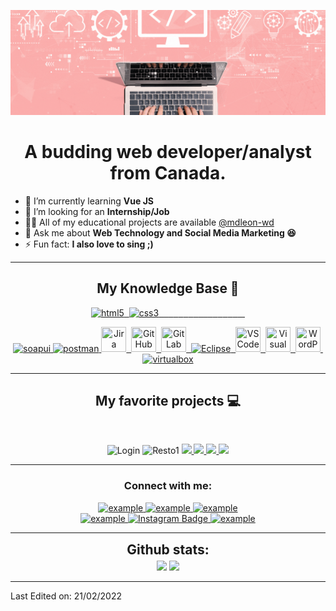 [![Milrose's GitHub Banner](./images/GitHubHeader.gif)](https://github.com/mdleon-wd)


<h1 align="center">A budding web developer/analyst from Canada.</h1>


- 🌱 I’m currently learning **Vue JS** 
- 🤝 I’m looking for an **Internship/Job**
- 👨‍💻 All of my educational projects are available [@mdleon-wd](https://github.com/mdleon-wd?tab=repositories)
- 💬 Ask me about **Web Technology and Social Media Marketing 😆**
- ⚡ Fun fact: **I also love to sing ;)**

---

<h2 align="center">My Knowledge Base 🚀</h2>

<p align="center">
  <a href="" target="_blank"> 
    <img src="https://img.shields.io/badge/HTML5-E34F26?style=for-the-badge&logo=html5&logoColor=white" alt="html5" />&nbsp
  </a>
    <a href="" target="_blank"> 
    <img src="https://img.shields.io/badge/CSS3-1572B6?style=for-the-badge&logo=css3&logoColor=white" alt="css3" />&nbsp
  </a>
    <a href="" target="_blank"> 
    <img src="https://img.shields.io/badge/React-20232A?style=for-the-badge&logo=react&logoColor=61DAFB" alt="" />&nbsp
  </a>
    <a href="" target="_blank"> 
    <img src="https://img.shields.io/badge/CSharp-450f75?style=for-the-badge&logo=csharp&logoColor=white" alt="" />&nbsp
  </a>
    <a href="" target="_blank"> 
    <img src="https://img.shields.io/badge/dotnet-450f75?style=for-the-badge&logo=dotnet&logoColor=white" alt="" />&nbsp
  </a>
    <a href="" target="_blank"> 
    <img src="https://img.shields.io/badge/Java-1572B6?style=for-the-badge&logo=java&logoColor=white" alt="" />&nbsp
  </a>
    <a href="" target="_blank"> 
    <img src="https://img.shields.io/badge/JavaScript-F7DF1E?style=for-the-badge&logo=javascript&logoColor=black" alt="" />&nbsp
  </a>
    <a href="" target="_blank"> 
    <img src="https://img.shields.io/badge/Typescript-2f74c0?style=for-the-badge&logo=typescript&logoColor=white" alt="" />&nbsp
  </a>
    <a href="" target="_blank"> 
    <img src="https://img.shields.io/badge/Angular-be1d15?style=for-the-badge&logo=angular&logoColor=white" alt="" />&nbsp
  </a>
    <a href="" target="_blank"> 
    <img src="https://img.shields.io/badge/JQuery-2f74c0?style=for-the-badge&logo=jquery&logoColor=white" alt="" />&nbsp
  </a>
    <a href="" target="_blank"> 
    <img src="https://img.shields.io/badge/Node.js-43853D?style=for-the-badge&logo=node.js&logoColor=white" alt="" />&nbsp
  </a>
    <a href="" target="_blank"> 
    <img src="https://img.shields.io/badge/PHP-404D59?style=for-the-badge&logo=php&logoColor=white" alt="" />&nbsp
  </a>
    <a href="" target="_blank"> 
    <img src="https://img.shields.io/badge/Laravel-E34F26?style=for-the-badge&logo=laravel&logoColor=white" alt="" />&nbsp
  </a>
    <a href="" target="_blank"> 
    <img src="https://img.shields.io/badge/MySQL-2f74c0?style=for-the-badge&logo=mysql&logoColor=white" alt="" />&nbsp
  </a>
    <a href="" target="_blank"> 
    <img src="https://img.shields.io/badge/SQLite-003B57.svg?style=for-the-badge&logo=sqlite&logoColor=white" alt="" />&nbsp
  </a>
    <a href="" target="_blank"> 
    <img src="https://img.shields.io/badge/MSSQL-2f74c0?style=for-the-badge" alt="" />&nbsp
  </a>
    <a href="" target="_blank"> 
    <img src="https://img.shields.io/badge/MongoDB-4EA94B?style=for-the-badge&logo=mongodb&logoColor=white" alt="" />&nbsp
  </a>
    <a href="" target="_blank"> 
    <img src="https://img.shields.io/badge/Spring-4cd02f?style=for-the-badge&logo=spring&logoColor=white" alt="" />&nbsp
  </a>
    <a href="" target="_blank"> 
    <img src="https://img.shields.io/badge/Bootstrap-7E1DE2?style=for-the-badge&logo=bootstrap&logoColor=white" alt="" />&nbsp
  </a>
    
</p>

<p align="center">
  <a href="https://www.soapui.org/" target="_blank"> 
    <img src="https://img.shields.io/badge/soapui-ffe135.svg?style=for-the-badge&logo=soapui&logoColor=white"
      alt="soapui" /> 
  </a>
  <a href="https://postman.com" target="_blank"> 
    <img src="https://img.shields.io/badge/postman-FF6C37.svg?style=for-the-badge&logo=postman&logoColor=white" alt="postman"/>
  </a>
  <a href="https://www.atlassian.com/agile/tutorials" target="_blank">
     <img src="https://github.com/mdleon-wd/devicon/blob/master/icons/jira/jira-original.svg" title="Jira" **alt="jira" width="40" height="40"/>&nbsp
  </a>
  <a href="https://github.com/mdleon_wd" target="_blank">
   <img src="https://github.com/mdleon-wd/devicon/blob/master/icons/github/github-original.svg" title="GitHub" **alt="github" width="40" height="40"/>&nbsp
  </a>
  <a href="https://gitlab.com/milrosedl" target="_blank">
    <img src="https://github.com/mdleon-wd/devicon/blob/master/icons/gitlab/gitlab-original.svg" title="GitLab" **alt="gitlab" width="40" height="40"/>&nbsp
  </a>
  <a href="https://eclipse.org" target="_blank">
    <img src="https://img.shields.io/badge/eclipse-orange.svg?style=for-the-badge&logo=eclipse&logoColor=white" title="Eclipse" **alt="eclipse" />&nbsp
  </a>
  <a href="https://code.visualstudio.com/" target="_blank">
    <img src="https://github.com/mdleon-wd/devicon/blob/master/icons/vscode/vscode-original.svg" title="VS Code" **alt="vscode" width="40" height="40"/>&nbsp
  </a>
   <a href="https://code.visualstudio.com/" target="_blank">
    <img src="https://github.com/mdleon-wd/devicon/blob/master/icons/visualstudio/visualstudio-plain.svg" title="Visual Studio" **alt="visual studio" width="40"            height="40"/>&nbsp
  </a>
  <a href="https://wordpress.com" target="_blank"> 
     <img src="https://github.com/mdleon-wd/devicon/blob/master/icons/wordpress/wordpress-original.svg" title="WordPress" **alt="wordpress" width="40" height="40"/>&nbsp
  </a>
  <a href="https://www.virtualbox.org/" target="_blank">
    <img src="https://img.shields.io/badge/virtualbox-183A61.svg?style=for-the-badge&logo=virtualbox&logoColor=white"
      alt="virtualbox"/>
  </a>
</p>

----

<h2 align="center">My favorite projects 💻</h2>
<br />

<p align="center">
 <img width="400" alt="Login" src="https://user-images.githubusercontent.com/89690142/153289528-4f68a078-aee3-4d09-b769-66c377c5f390.png">
 <img width="400" alt="Resto1" src="https://user-images.githubusercontent.com/89690142/153508352-f3aac68b-d4e5-4ece-a9ca-9f7b5075b162.png">
 <a href="https://github.com/mdleon-wd/ProjetReddit">
  <img align="" src="https://github-readme-stats.vercel.app/api/pin/?username=mdleon-wd&repo=ProjetReddit&theme=tokyonight" />
 </a>
 <a href="https://github.com/mdleon-wd/ProjetResto">
  <img align="" src="https://github-readme-stats.vercel.app/api/pin/?username=mdleon-wd&repo=ProjetResto&theme=tokyonight" />
 </a>
 <a href="https://github.com/mdleon-wd/animAlerteGifts">
  <img align="" src="https://github-readme-stats.vercel.app/api/pin/?username=mdleon-wd&repo=animAlerte&theme=tokyonight" />
 </a>
 <a href="https://github.com/mdleon-wd/ProjetQuiz">
  <img align="" src="https://github-readme-stats.vercel.app/api/pin/?username=mdleon-wd&repo=ProjetQuiz&theme=tokyonight" />
 </a>
</p>


----


<h3 align="center">Connect with me:</h3>

<div style="margin-top:10px" align="center">
  <div>
    <a  href="https://dev.to/mdleonwd" target="_blank">
      <img src="https://img.shields.io/badge/DEV.to-0A0A0A.svg?style=for-the-badge&logo=devdotto&logoColor=white" alt="example"/>
    </a>
    <a href="https://medium.com/@mdleonwd" target="_blank">
      <img src="https://img.shields.io/badge/medium-000000.svg?style=for-the-badge&logo=medium&logoColor=white" alt="example"/>
    </a>
    <a href="https://codepen.io/mdleonwd" target="_blank">
      <img src="https://img.shields.io/badge/Codepen-000000.svg?style=for-the-badge&logo=codepen&logoColor=white" alt="example"/>
    </a>
  </div>
  <div>
    <a  href="https://www.linkedin.com/in/milrose-d-062869197/" target="_blank">
      <img src="https://img.shields.io/badge/Linked%20In-0A66C2.svg?style=for-the-badge&logo=linkedin&logoColor=white" alt="example"/>
    </a>
     <a href="https://www.instagram.com/milrosejourney/">
      <img src="https://img.shields.io/badge/Instagram-red?style=for-the-badge&logo=instagram&logoColor=white" alt="Instagram Badge"/>
    </a>
    <a href="https://twitter.com/iamesorlim" target="_blank">
      <img src="https://img.shields.io/badge/Twitter-1DA1F2.svg?style=for-the-badge&logo=twitter&logoColor=white" alt="example"/>
    </a>
  </div>
</div>

----

<div align="center">
    <h2 align="center" style="margin: 5px 10px;">Github stats:</h2> 
    <img src="https://github-readme-stats.vercel.app/api?username=mdleon-wd&show_icons=true&theme=dark&hide_border=true&locale=en" width="400"/>
    <img src="https://github-readme-streak-stats.herokuapp.com/?user=mdleon-wd&theme=dark&hide_border=true" width="400" />
</div>

------

Last Edited on: 21/02/2022


